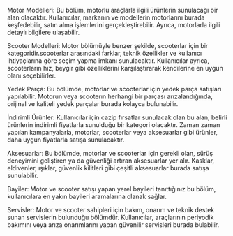 Motor Modelleri: 
Bu bölüm, motorlu araçlarla ilgili ürünlerin sunulacağı bir alan olacaktır. Kullanıcılar, markanın ve modellerin motorlarını burada keşfedebilir, satın alma işlemlerini gerçekleştirebilir. Ayrıca, motorlarla ilgili detaylı bilgilere ulaşabilir.

Scooter Modelleri:
Motor bölümüyle benzer şekilde, scooterlar için bir kategoridir.scooterlar arasındaki farklar, teknik özellikler ve kullanıcı ihtiyaçlarına göre seçim yapma imkanı sunulacaktır. Kullanıcılar ayrıca, scooterların hız, beygir gibi özelliklerini karşılaştırarak kendilerine en uygun olanı seçebilirler.

Yedek Parça: 
Bu bölümde, motorlar ve scooterlar için yedek parça satışları yapılabilir. Motorun veya scooterın herhangi bir parçası arızalandığında, orijinal ve kaliteli yedek parçalar burada kolayca bulunabilir. 

İndirimli Ürünler: 
Kullanıcılar için cazip fırsatlar sunulacak olan bu alan, belirli ürünlerin indirimli fiyatlarla sunulduğu bir kategori olacaktır. Zaman zaman yapılan kampanyalarla, motorlar, scooterlar veya aksesuarlar gibi ürünler, daha uygun fiyatlarla satışa sunulacaktır. 

Aksesuarlar:
Bu bölümde, motorlar ve scooterlar için gerekli olan, sürüş deneyimini geliştiren ya da güvenliği artıran aksesuarlar yer alır. Kasklar, eldivenler, ışıklar, güvenlik kilitleri gibi çeşitli aksesuarlar burada satışa sunulabilir.

Bayiler: 
Motor ve scooter satışı yapan yerel bayileri tanıttığınız bu bölüm, kullanıcılara en yakın bayileri aramalarına olanak sağlar.

Servisler:
Motor ve scooter sahipleri için bakım, onarım ve teknik destek sunan servislerin bulunduğu bölümdür. Kullanıcılar, araçlarının periyodik bakımını veya arıza onarımlarını yapan güvenilir servisleri burada bulabilir.

